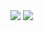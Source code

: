 


<img src="https://github.com/MertSolgun/XStore/assets/115940928/fe589072-a796-4d6e-8ab0-cb2d6d830f92">

<img src="https://github.com/MertSolgun/XStore/assets/115940928/0f878870-1d20-4d5c-ab54-6e3c40aefda3">
